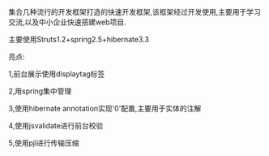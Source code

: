 集合几种流行的开发框架打造的快速开发框架,该框架经过开发使用,主要用于学习交流,以及中小企业快速搭建web项目.

主要使用Struts1.2+spring2.5+hibernate3.3

亮点:

1,前台展示使用displaytag标签

2,用spring集中管理

3,使用hibernate annotation实现'0'配置,主要用于实体的注解

4,使用jsvalidate进行前台校验

5,使用pjl进行传输压缩